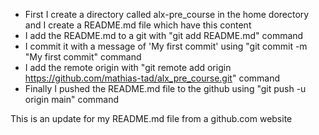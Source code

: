 * First I create a directory called alx-pre_course in the home dorectory and I create a README.md file which have this content
* I add the README.md to a git with "git add README.md" command
* I commit it with a message of 'My first commit' using "git commit -m "My first commit" command
* I add the remote origin with "git remote add origin https://github.com/mathias-tad/alx_pre_course.git" command
* Finally I pushed the README.md file to the github using "git push -u origin main" command

This is an update for my README.md file from a github.com website
